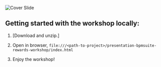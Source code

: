 ![Cover Slide](https://raw.githubusercontent.com/eschabell/presentation-bpmsuite-rewards-workshop/master/cover.png)

Getting started with the workshop locally:
------------------------------------------

1. [Download and unzip.]

2. Open in browser, `file:///<path-to-project>/presentation-bpmsuite-rewards-workshop/index.html`

3. Enjoy the workshop! 
